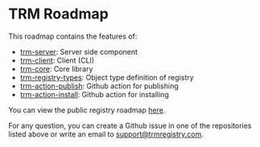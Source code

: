 # TRM Roadmap

This roadmap contains the features of:
- [trm-server](https://github.com/RegestaItalia/trm-server): Server side component
- [trm-client](https://github.com/RegestaItalia/trm-client): Client (CLI)
- [trm-core](https://github.com/RegestaItalia/trm-core): Core library
- [trm-registry-types](https://github.com/RegestaItalia/trm-registry-types): Object type definition of registry
- [trm-action-publish](https://github.com/RegestaItalia/trm-action-publish): Github action for publishing
- [trm-action-install](https://github.com/RegestaItalia/trm-action-install): Github action for installing

You can view the public registry roadmap [here](/registry/public/roadmap.md).

For any question, you can create a Github issue in one of the repositories listed above or write an email to [support@trmregistry.com](mailto:support@trmregistry.com).